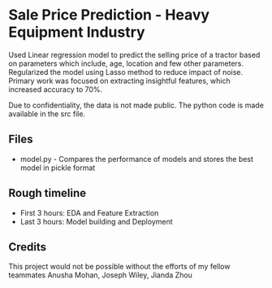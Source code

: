 # Sale Price Prediction - Heavy Equipment Industry

Used Linear regression model to predict the selling price of a tractor based on parameters which include, age, location and few other parameters. Regularized the model using Lasso method to reduce impact of noise. Primary work was focused on extracting insightful features, which increased accuracy to 70%.

Due to confidentiality, the data is not made public. The python code is made available in the src file.


## Files

* model.py - Compares the performance of models and stores the best model in pickle format

## Rough timeline 

* First 3 hours: EDA and Feature Extraction
* Last 3 hours: Model building and Deployment


## Credits
This project would not be possible without the efforts of my fellow teammates Anusha Mohan, Joseph Wiley, Jianda Zhou

